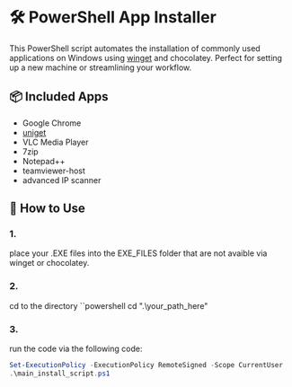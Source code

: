 # 🛠️ PowerShell App Installer

This PowerShell script automates the installation of commonly used applications on Windows using [winget](https://learn.microsoft.com/en-us/windows/package-manager/winget/) and chocolatey. Perfect for setting up a new machine or streamlining your workflow.

## 📦 Included Apps

- Google Chrome    
- [uniget](https://github.com/marticliment/UniGetUI)
- VLC Media Player  
- 7zip  
- Notepad++
- teamviewer-host
- advanced IP scanner

## 🚀 How to Use

### 1.
place your .EXE files into the EXE_FILES folder that are not avaible via winget or chocolatey.

### 2.

cd to the directory
``powershell
cd ".\your_path_here"

### 3.
run the code via the following code:

```powershell
Set-ExecutionPolicy -ExecutionPolicy RemoteSigned -Scope CurrentUser
.\main_install_script.ps1
